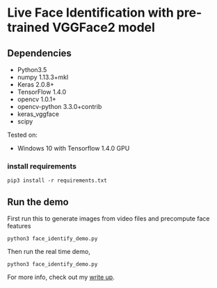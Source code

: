 # Live Face Identification with pre-trained VGGFace2 model


## Dependencies
- Python3.5
- numpy 1.13.3+mkl
- Keras 2.0.8+
- TensorFlow 1.4.0
- opencv 1.0.1+
- opencv-python 3.3.0+contrib
- keras_vggface
- scipy

Tested on:
- Windows 10 with Tensorflow 1.4.0 GPU

### install requirements
```
pip3 install -r requirements.txt
```

## Run the demo
First run this to generate images from video files and precompute face features
```
python3 face_identify_demo.py
```
Then run the real time demo,
```
python3 face_identify_demo.py
```
For more info, check out my [write up](https://www.dlology.com/blog/live-face-identification-with-pre-trained-vggface2-model/).